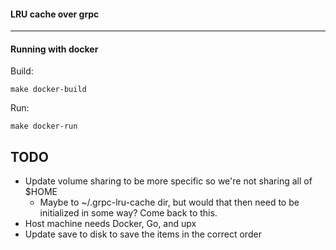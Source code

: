#### LRU cache over grpc
---
#### Running with docker
Build:
```
make docker-build
```
Run:
```
make docker-run
```

## TODO
- Update volume sharing to be more specific so we're not sharing all of $HOME
  - Maybe to ~/.grpc-lru-cache dir, but would that then need to be initialized in some way? Come back to this.
- Host machine needs Docker, Go, and upx
- Update save to disk to save the items in the correct order
